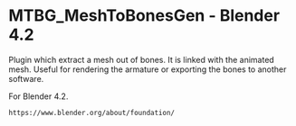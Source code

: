 # MTBG_MeshToBonesGen - Blender 4.2
Plugin which extract a mesh out of bones. It is linked with the animated mesh.
Useful for rendering the armature or exporting the bones to another software.

For Blender 4.2.
```
https://www.blender.org/about/foundation/
```
